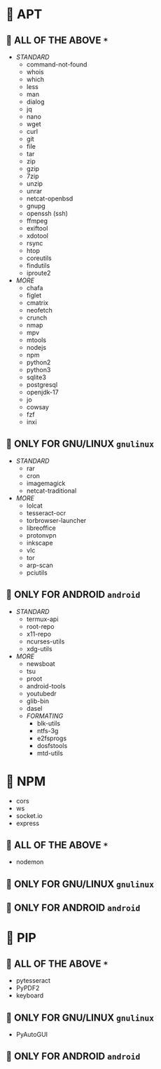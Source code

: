 # 🎅 APT

## 🔷 ALL OF THE ABOVE `*`

+ *STANDARD*
	* command-not-found
	* whois
	* which
	* less
	* man
	* dialog
	* jq
	* nano
	* wget
	* curl
	* git
	* file
	* tar
	* zip
	* gzip
	* 7zip
	* unzip
	* unrar
	* netcat-openbsd
	* gnupg
	* openssh (ssh)
	* ffmpeg
	* exiftool
	* xdotool
	* rsync
	* htop
	* coreutils
	* findutils
	* iproute2
+ *MORE*
	* chafa
	* figlet
	* cmatrix
	* neofetch
	* crunch
	* nmap
	* mpv
	* mtools
	* nodejs
	* npm
	* python2
	* python3
	* sqlite3
	* postgresql
	* openjdk-17
	* jo
	* cowsay
	* fzf
	* inxi

## 🔷 ONLY FOR GNU/LINUX `gnulinux`

+ *STANDARD*
	* rar
	* cron
	* imagemagick
	* netcat-traditional
+ *MORE*
	* lolcat
	* tesseract-ocr
	* torbrowser-launcher
	* libreoffice
	* protonvpn
	* inkscape
	* vlc
	* tor
	* arp-scan
	* pciutils

## 🔷 ONLY FOR ANDROID `android`

+ *STANDARD*
	* termux-api
	* root-repo
	* x11-repo
	* ncurses-utils
	* xdg-utils
+ *MORE*
	* newsboat
	* tsu
	* proot
	* android-tools
	* youtubedr
	* glib-bin
	* dasel
	* *FORMATING*
		- blk-utils
		- ntfs-3g
		- e2fsprogs
		- dosfstools
		- mtd-utils

# 🎅 NPM

+ cors
+ ws
+ socket.io
+ express

## 🔷 ALL OF THE ABOVE `*`

+ nodemon

## 🔷 ONLY FOR GNU/LINUX `gnulinux`

## 🔷 ONLY FOR ANDROID `android`

# 🎅 PIP

## 🔷 ALL OF THE ABOVE `*`

+ pytesseract
+ PyPDF2
+ keyboard

## 🔷 ONLY FOR GNU/LINUX `gnulinux`

+ PyAutoGUI

## 🔷 ONLY FOR ANDROID `android`

